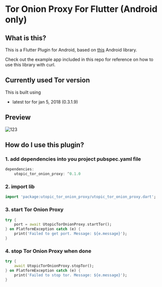 # Tor Onion Proxy For Flutter (Android only)

## What is this?
This is a Flutter Plugin for Android, based on [this](https://github.com/jehy/Tor-Onion-Proxy-Library) Android library.

Check out the example app included in this repo for reference on how to use this library with curl.

## Currently used Tor version

This is built using
* latest tor for jan 5, 2018 (0.3.1.9)

## Preview

![123](https://user-images.githubusercontent.com/8808766/87232488-23387700-c3c8-11ea-9db1-ae2b4ba9b173.gif)

## How do I use this plugin?

### 1. add dependencies into you project pubspec.yaml file
``` dart
dependencies:
    utopic_tor_onion_proxy: ^0.1.0
```

### 2. import lib
``` dart
import 'package:utopic_tor_onion_proxy/utopic_tor_onion_proxy.dart';
```

### 3. start Tor Onion Proxy
``` dart
try {
    port = await UtopicTorOnionProxy.startTor();
} on PlatformException catch (e) {
    print('Failed to get port. Message: ${e.message}');
}
```

### 4. stop Tor Onion Proxy when done
``` dart
try {
    await UtopicTorOnionProxy.stopTor();
} on PlatformException catch (e) {
    print('Failed to stop tor. Message: ${e.message}');
}
```
